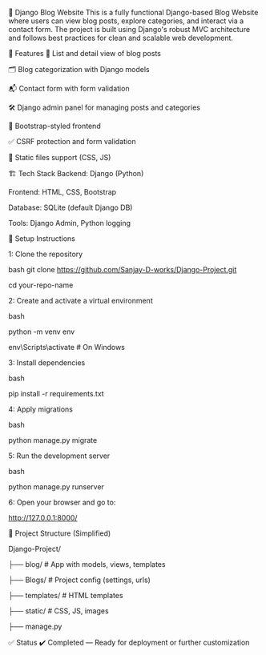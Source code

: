 📝 Django Blog Website
This is a fully functional Django-based Blog Website where users can view blog posts, explore categories, and interact via a contact form. The project is built using Django's robust MVC architecture and follows best practices for clean and scalable web development.

🚀 Features
📰 List and detail view of blog posts

🗂️ Blog categorization with Django models

📬 Contact form with form validation

🛠️ Django admin panel for managing posts and categories

🎨 Bootstrap-styled frontend

✅ CSRF protection and form validation

📁 Static files support (CSS, JS)

🏗️ Tech Stack
Backend: Django (Python)

Frontend: HTML, CSS, Bootstrap

Database: SQLite (default Django DB)

Tools: Django Admin, Python logging

🔧 Setup Instructions

1: Clone the repository

bash
git clone https://github.com/Sanjay-D-works/Django-Project.git

cd your-repo-name

2: Create and activate a virtual environment

bash

python -m venv env

env\Scripts\activate  # On Windows

3: Install dependencies

bash

pip install -r requirements.txt

4: Apply migrations

bash

python manage.py migrate

5: Run the development server

bash

python manage.py runserver

6: Open your browser and go to:

http://127.0.0.1:8000/


📂 Project Structure (Simplified)

Django-Project/

├── blog/              # App with models, views, templates

├── Blogs/             # Project config (settings, urls)

├── templates/         # HTML templates

├── static/            # CSS, JS, images

├── manage.py

✅ Status
✔️ Completed — Ready for deployment or further customization
